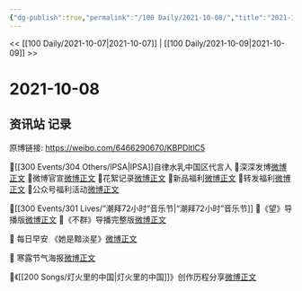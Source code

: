 ```yaml
---
{"dg-publish":true,"permalink":"/100 Daily/2021-10-08/","title":"2021-10-08","created":"2023-04-10T15:07:56.265+08:00","updated":"2023-04-10T15:08:25.956+08:00"}
---
```



<< [[100 Daily/2021-10-07\|2021-10-07]] | [[100 Daily/2021-10-09\|2021-10-09]] >>

# 2021-10-08

## 资讯站 记录

原博链接: https://weibo.com/6466290670/KBPDltlC5

🌟[[300 Events/304 Others/IPSA\|IPSA]]自律水乳中国区代言人
💫深深发博[微博正文](https://m.weibo.cn/6466290670/4689983883445318)
💫微博官宣[微博正文](https://m.weibo.cn/6466290670/4689959480983844)
💫花絮记录[微博正文](https://m.weibo.cn/6466290670/4689962006479929)
💫新品福利[微博正文](https://m.weibo.cn/6466290670/4689967643362301)
💫转发福利[微博正文](https://m.weibo.cn/6466290670/4690035968575155)
💫公众号福利活动[微博正文](https://m.weibo.cn/6466290670/4690143230036441)

🌟[[300 Events/301 Lives/“潮拜72小时”音乐节\|“潮拜72小时”音乐节]]
💫《望》导播版[微博正文](https://m.weibo.cn/6466290670/4690029438044876)
💫《不群》导播完整版[微博正文](https://m.weibo.cn/6466290670/4690127370585855)

🌟 每日早安
《她是黯淡星》[微博正文](https://m.weibo.cn/6466290670/4689940014957832)

🌟 寒露节气海报[微博正文](https://m.weibo.cn/6466290670/4690086866976863)

🌟《[[200 Songs/灯火里的中国\|灯火里的中国]]》创作历程分享[微博正文](https://m.weibo.cn/6466290670/4690073787829123)
